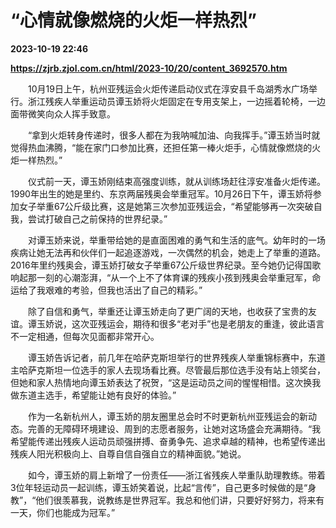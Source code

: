 # “心情就像燃烧的火炬一样热烈”

**2023-10-19 22:46**

**https://zjrb.zjol.com.cn/html/2023-10/20/content_3692570.htm**

　　10月19日上午，杭州亚残运会火炬传递启动仪式在淳安县千岛湖秀水广场举行。浙江残疾人举重运动员谭玉娇将火炬固定在专用支架上，一边摇着轮椅，一边面带微笑向众人挥手致意。

　　“拿到火炬转身传递时，很多人都在为我呐喊加油、向我挥手。”谭玉娇当时就觉得热血沸腾，“能在家门口参加比赛，还担任第一棒火炬手，心情就像燃烧的火炬一样热烈。”

　　仪式前一天，谭玉娇刚结束高强度训练，就从训练场赶往淳安准备火炬传递。1990年出生的她是里约、东京两届残奥会举重冠军。10月26日下午，谭玉娇将参加女子举重67公斤级比赛，这是她第三次参加亚残运会，“希望能够再一次突破自我，尝试打破自己之前保持的世界纪录。”

　　对谭玉娇来说，举重带给她的是直面困难的勇气和生活的底气。幼年时的一场疾病让她无法再和伙伴们一起追逐游戏，一次偶然的机会，她走上了举重的道路。2016年里约残奥会，谭玉娇打破女子举重67公斤级世界纪录。至今她仍记得国歌响起那一刻的心潮澎湃，“从一个上不了体育课的残疾小孩到残奥会举重冠军，命运给了我艰难的考验，但我也活出了自己的精彩。”

　　除了自信和勇气，举重还让谭玉娇走向了更广阔的天地，也收获了宝贵的友谊。谭玉娇说，这次亚残运会，期待和很多“老对手”也是老朋友的重逢，彼此语言不一定相通，但每次见面都非常开心。

　　谭玉娇告诉记者，前几年在哈萨克斯坦举行的世界残疾人举重锦标赛中，东道主哈萨克斯坦一位选手的家人去现场看比赛。尽管最后那位选手没有站上领奖台，但她和家人热情地向谭玉娇表达了祝贺，“这是运动员之间的惺惺相惜。这次换我做东道主选手，希望能让她有良好的体验。”

　　作为一名新杭州人，谭玉娇的朋友圈里总会时不时更新杭州亚残运会的新动态。完善的无障碍环境建设、周到的志愿者服务，让她对这场盛会充满期待。“我希望能传递出残疾人运动员顽强拼搏、奋勇争先、追求卓越的精神，也希望传递出残疾人阳光积极向上、自尊自信自强自立的精神面貌。”她说。

　　如今，谭玉娇的肩上新增了一份责任——浙江省残疾人举重队助理教练。带着3位年轻运动员一起训练，谭玉娇笑着说，比起“言传”，自己更多时候做的是“身教”，“他们很羡慕我，说教练是世界冠军。我总和他们讲，只要好好努力，将来有一天，你们也能成为冠军。”